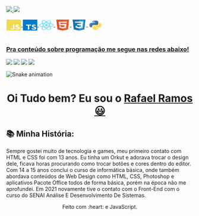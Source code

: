  <div>
   <a href="https://github.com/RafaelPaesRamos">
   <img height="180em" src="https://github-readme-stats.vercel.app/api?username=RafaelPaesRamos&show_icons=true&theme=tokyonight&include_all_commits=true&count_private=true"/>
   <img height="180em" src="https://github-readme-stats.vercel.app/api/top-langs/?username=RafaelPaesRamos&layout=compact&langs_count=6&theme=tokyonight"/>

</div>
<div style="display: inline_block"><br>
  <img align="center" alt="Rafa-Js" height="30" width="40" src="https://raw.githubusercontent.com/devicons/devicon/master/icons/javascript/javascript-plain.svg">
  <img align="center" alt="Rafa-Ts" height="30" width="40" src="https://raw.githubusercontent.com/devicons/devicon/master/icons/typescript/typescript-plain.svg">
  <img align="center" alt="Rafa-React" height="30" width="40" src="https://raw.githubusercontent.com/devicons/devicon/master/icons/react/react-original.svg">
  <img align="center" alt="Rafa-HTML" height="30" width="40" src="https://raw.githubusercontent.com/devicons/devicon/master/icons/html5/html5-original.svg">
  <img align="center" alt="Rafa-CSS" height="30" width="40" src="https://raw.githubusercontent.com/devicons/devicon/master/icons/css3/css3-original.svg">
  <img align="center" alt="Rafa-Python" height="30" width="40" src="https://raw.githubusercontent.com/devicons/devicon/master/icons/python/python-original.svg">     
</div>
 
 <br>
 
  ### Pra conteúdo sobre programação me segue nas redes abaixo!
 
<div> 
  <a href="https://www.instagram.com/rafaelpramos94" target="_blank"><img src="https://img.shields.io/badge/-Instagram-%23E4405F?style=for-the-badge&logo=instagram&logoColor=white" target="_blank"></a>
 <a href="https://discord.com/channels/@me" target="_blank"><img src="https://img.shields.io/badge/Discord-7289DA?style=for-the-badge&logo=discord&logoColor=white" target="_blank"></a> 
  <a href = "mailto:rafael.paes.ramos94@gmail.com"><img src="https://img.shields.io/badge/-Gmail-%23333?style=for-the-badge&logo=gmail&logoColor=white" target="_blank"></a>
  <a href="https://www.linkedin.com/in/rafael-ramos-a7513120a" target="_blank"><img src="https://img.shields.io/badge/-LinkedIn-%230077B5?style=for-the-badge&logo=linkedin&logoColor=white" target="_blank"></a> 
 
  ![Snake animation](https://github.com/danielbped/danielbped/blob/output/github-contribution-grid-snake.svg)

</div>
 <h1 align="center">
    Oi Tudo bem? Eu sou o 
    <a href="[https://www.linkedin.com/in/rafael-paes-ramos-a7513120a/]">Rafael Ramos 😃️</a>
  </h1>
  
## :books: Minha História:

Sempre gostei muito de tecnologia e games, meu primeiro contato com HTML e CSS foi com 13 anos.  Eu tinha um Orkut e adorava trocar o design dele, ficava horas procurando como trocar botões e cores dentro do editor. 
Com 14 a 15 anos conclui o curso de informática básica, onde também abordava conteúdos de Web Design como HTML, CSS, Photoshop e aplicativos Pacote Office todos de forma básica, porém na época não me aprofundei.
Em 2021 novamente tive o contato com o Front-End com o curso do SENAI Análise E Desenvolvimento De Sistemas.

<div align="center">
 
  <p>Feito com :heart: e JavaScript.</p>
 
 </div>
  
